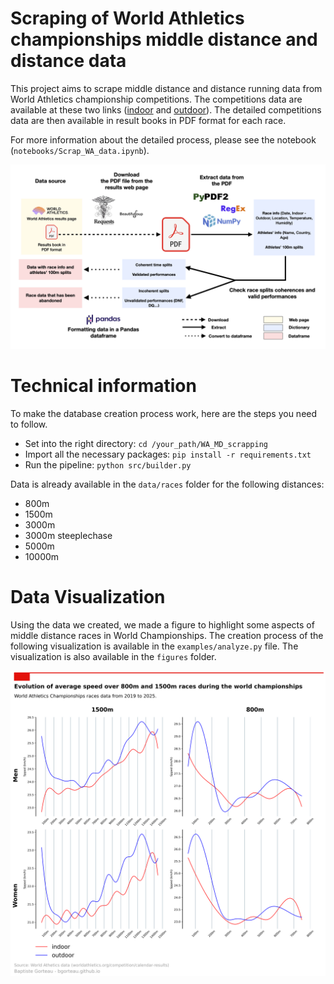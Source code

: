 # Scraping of World Athletics championships middle distance and distance data

This project aims to scrape middle distance and distance running data from World Athletics championship competitions. The competitions data are available at these two links ([indoor](https://worldathletics.org/results/world-athletics-indoor-championships) and [outdoor](https://worldathletics.org/results/world-athletics-championships)). The detailed competitions data are then available in result books in PDF format for each race.

For more information about the detailed process, please see the notebook (`notebooks/Scrap_WA_data.ipynb`).

![Project Architecture](figures/Project_Architecture.png)

# Technical information

To make the database creation process work, here are the steps you need to follow.

- Set into the right directory:
  `cd /your_path/WA_MD_scrapping`
- Import all the necessary packages:
  `pip install -r requirements.txt`
- Run the pipeline:
  `python src/builder.py`
  
Data is already available in the `data/races` folder for the following distances:
- 800m
- 1500m
- 3000m
- 3000m steeplechase
- 5000m
- 10000m

# Data Visualization

Using the data we created, we made a figure to highlight some aspects of middle distance races in World Championships. The creation process of the following visualization is available in the `examples/analyze.py` file. The visualization is also available in the `figures` folder.

![Middle_Distance_Running_Viz](figures/1500_800_analysis.png)
